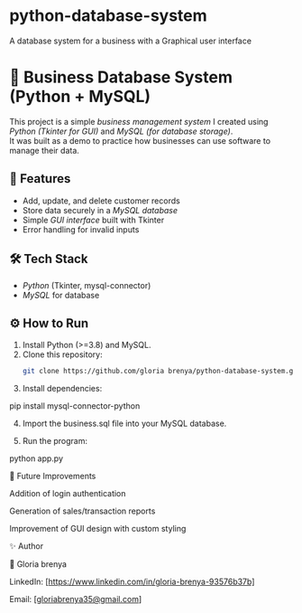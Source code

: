 # python-database-system
A database system for a business with a Graphical user interface

# 🏢 Business Database System (Python + MySQL)

This project is a simple *business management system* I created using *Python (Tkinter for GUI)* and *MySQL (for database storage)*.  
It was built as a demo to practice how businesses can use software to manage their data.

## 🚀 Features
- Add, update, and delete customer records  
- Store data securely in a *MySQL database*  
- Simple *GUI interface* built with Tkinter  
- Error handling for invalid inputs 

## 🛠 Tech Stack
- *Python* (Tkinter, mysql-connector)  
- *MySQL* for database  

## ⚙ How to Run
1. Install Python (>=3.8) and MySQL.  
2. Clone this repository:  
   ```bash
   git clone https://github.com/gloria brenya/python-database-system.git

3. Install dependencies:

pip install mysql-connector-python


4. Import the business.sql file into your MySQL database.


5. Run the program:

python app.py


🎯 Future Improvements

Addition of login authentication

Generation of sales/transaction reports

Improvement of GUI design with custom styling

✨ Author

👤 Gloria brenya

LinkedIn: [https://www.linkedin.com/in/gloria-brenya-93576b37b]

Email: [gloriabrenya35@gmail.com]


